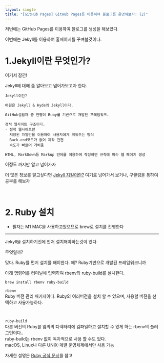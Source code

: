```yaml
---
layout: single
title: "[GitHub Pages] GitHub Pages를 이용하여 블로그를 운영해보자! (2)"
---
```


저번에는 GitHub Pages를 이용하여 블로그를 생성을 해보았다.

이번에는 Jekyll를 이용하여 홈페이지를 꾸며볼것이다.

# 1.Jekyll이란 무엇인가? 
여기서 잠깐!

Jekyll에 대해 좀 알아보고 넘어가보고자 한다.

    Jekyll이란?
    
    어원은 Jekyll & Hyde의 Jekyll이다.

    GitHub설립자 중 한명이 Ruby를 기반으로 개발된 프레임워크.

    정적 웹사이트 구조이다.
    - 정적 웹사이트란
      저장된 파일만을 이용하여 사용자에게 띄워주는 방식
      Back-end코드가 없어 제작 간편
      속도가 빠르며 가벼움

    HTML, MarkDown등 Markup 언어를 이용하여 작성하면 규칙에 따라 웹 페이지 생성

이정도 까지만 알고 넘어가자

더 많은 정보를 알고싶다면 [Jekyll 지킬이란?](cheershennah.tistory.com/214) 여기로 넘어가서 보거나, 구글링을 통하여 공부를 해보자

<br>

# 2. Ruby 설치

* 필자는 M1 MAC을 사용하고있으므로 brew로 설치를 진행한다

---


Jekyll을 설치하기전에 먼저 설치해야하는것이 있다.

무엇일까?

맞다. Ruby를 먼저 설치를 해야한다. 왜? Ruby기반으로 개발된 프레임워크니까

아래 명령어를 터미널에 입력하여 rbenv와 ruby-build를 설치한다.

    brew install rbenv ruby-build

`rbenv`
<br>
Ruby 버전 관리 패키지이다. Ruby의 여러버전을 설치 할 수 있으며, 사용할 버젼을 선택하고 사용가능하다.

<!-- 자세한 설명은 [여기](https://github.com/rbenv/rbenv)를 참고 -->

<br>

`ruby-build`
<br>
다른 버전의 Ruby를 임의의 디렉터리에 컴파일하고 설치할 수 있게 하는 rbenv의 플러그인이다..
<br>
ruby-build는 rbenv 없이 독자적으로 사용 할 수도 있다.
<br>
macOS, Linux나 다른 UNIX-계열 운영체제에서만 사용 가능


<!-- 자세한 설명은 [여기](https://github.com/rbenv/ruby-build)를 참고 -->



자세한 설명은 [Ruby 공식 문서](https://www.ruby-lang.org/ko/documentation/installation/#ruby-build)를 참고









